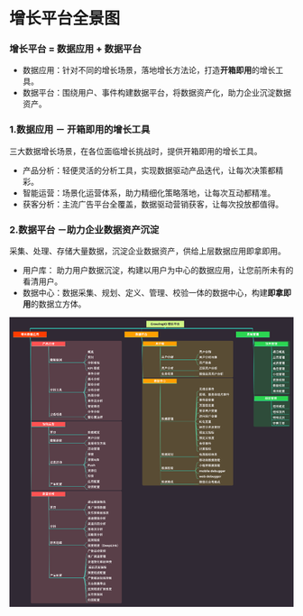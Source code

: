 # 增长平台全景图

### 增长平台 = 数据应用 + 数据平台

* 数据应用：针对不同的增长场景，落地增长方法论，打造**开箱即用**的增长工具。
* 数据平台：围绕用户、事件构建数据平台，将数据资产化，助力企业沉淀数据资产。

### 

### 1.数据应用 － 开箱即用的增长工具 

三大数据增长场景，在各位面临增长挑战时，提供开箱即用的增长工具。

* 产品分析：轻便灵活的分析工具，实现数据驱动产品迭代，让每次决策都精彩。
* 智能运营：场景化运营体系，助力精细化策略落地，让每次互动都精准。
* 获客分析：主流广告平台全覆盖，数据驱动营销获客，让每次投放都值得。



### 2.数据平台 －助力企业数据资产沉淀  <a id="&#x6570;&#x636E;&#x5E73;&#x53F0;-&#xFF0D;&#x52A9;&#x529B;&#x4F01;&#x4E1A;&#x6570;&#x636E;&#x8D44;&#x4EA7;&#x6C89;&#x6DC0;"></a>

采集、处理、存储大量数据，沉淀企业数据资产，供给上层数据应用即拿即用。

* 用户库： 助力用户数据沉淀，构建以用户为中心的数据应用，让您前所未有的看清用户。
* 数据中心：数据采集、规划、定义、管理、校验一体的数据中心，构建**即拿即用**的数据立方体。 



![](.gitbook/assets/growingio-zeng-chang-ping-tai-%20%283%29.png)





